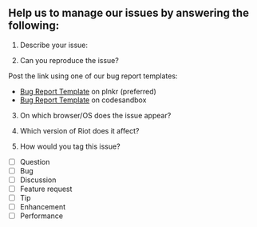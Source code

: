 ## Help us to manage our issues by answering the following:

1. Describe your issue:




2. Can you reproduce the issue?

  Post the link using one of our bug report templates:
  - [Bug Report Template](https://riot.js.org/examples/plunker/?app=bug-reporter) on plnkr (preferred)
  - [Bug Report Template](https://codesandbox.io/s/riotjs-6-bug-template-4umx9?file=/index.html) on codesandbox

3. On which browser/OS does the issue appear?

4. Which version of Riot does it affect?

5. How would you tag this issue?

  - [ ] Question
  - [ ] Bug
  - [ ] Discussion
  - [ ] Feature request
  - [ ] Tip
  - [ ] Enhancement
  - [ ] Performance
